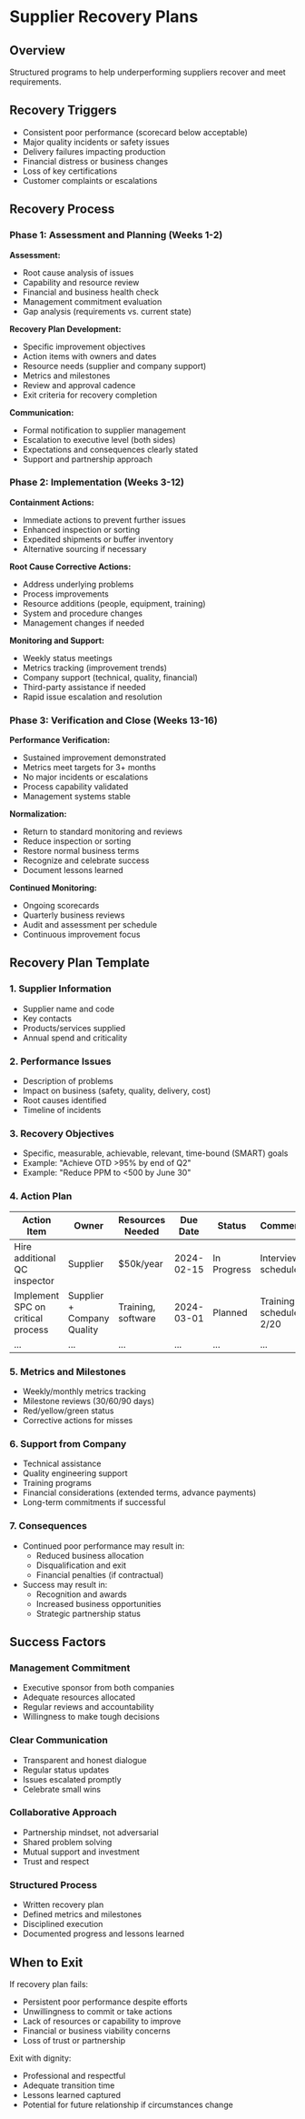 # Supplier Recovery Plans

## Overview

Structured programs to help underperforming suppliers recover and meet requirements.

## Recovery Triggers

- Consistent poor performance (scorecard below acceptable)
- Major quality incidents or safety issues
- Delivery failures impacting production
- Financial distress or business changes
- Loss of key certifications
- Customer complaints or escalations

## Recovery Process

### Phase 1: Assessment and Planning (Weeks 1-2)

**Assessment:**
- Root cause analysis of issues
- Capability and resource review
- Financial and business health check
- Management commitment evaluation
- Gap analysis (requirements vs. current state)

**Recovery Plan Development:**
- Specific improvement objectives
- Action items with owners and dates
- Resource needs (supplier and company support)
- Metrics and milestones
- Review and approval cadence
- Exit criteria for recovery completion

**Communication:**
- Formal notification to supplier management
- Escalation to executive level (both sides)
- Expectations and consequences clearly stated
- Support and partnership approach

### Phase 2: Implementation (Weeks 3-12)

**Containment Actions:**
- Immediate actions to prevent further issues
- Enhanced inspection or sorting
- Expedited shipments or buffer inventory
- Alternative sourcing if necessary

**Root Cause Corrective Actions:**
- Address underlying problems
- Process improvements
- Resource additions (people, equipment, training)
- System and procedure changes
- Management changes if needed

**Monitoring and Support:**
- Weekly status meetings
- Metrics tracking (improvement trends)
- Company support (technical, quality, financial)
- Third-party assistance if needed
- Rapid issue escalation and resolution

### Phase 3: Verification and Close (Weeks 13-16)

**Performance Verification:**
- Sustained improvement demonstrated
- Metrics meet targets for 3+ months
- No major incidents or escalations
- Process capability validated
- Management systems stable

**Normalization:**
- Return to standard monitoring and reviews
- Reduce inspection or sorting
- Restore normal business terms
- Recognize and celebrate success
- Document lessons learned

**Continued Monitoring:**
- Ongoing scorecards
- Quarterly business reviews
- Audit and assessment per schedule
- Continuous improvement focus

## Recovery Plan Template

### 1. Supplier Information
- Supplier name and code
- Key contacts
- Products/services supplied
- Annual spend and criticality

### 2. Performance Issues
- Description of problems
- Impact on business (safety, quality, delivery, cost)
- Root causes identified
- Timeline of incidents

### 3. Recovery Objectives
- Specific, measurable, achievable, relevant, time-bound (SMART) goals
- Example: "Achieve OTD >95% by end of Q2"
- Example: "Reduce PPM to <500 by June 30"

### 4. Action Plan
| Action Item | Owner | Resources Needed | Due Date | Status | Comments |
|-------------|-------|------------------|----------|--------|----------|
| Hire additional QC inspector | Supplier | $50k/year | 2024-02-15 | In Progress | Interviews scheduled |
| Implement SPC on critical process | Supplier + Company Quality | Training, software | 2024-03-01 | Planned | Training scheduled 2/20 |
| ... | ... | ... | ... | ... | ... |

### 5. Metrics and Milestones
- Weekly/monthly metrics tracking
- Milestone reviews (30/60/90 days)
- Red/yellow/green status
- Corrective actions for misses

### 6. Support from Company
- Technical assistance
- Quality engineering support
- Training programs
- Financial considerations (extended terms, advance payments)
- Long-term commitments if successful

### 7. Consequences
- Continued poor performance may result in:
  - Reduced business allocation
  - Disqualification and exit
  - Financial penalties (if contractual)
- Success may result in:
  - Recognition and awards
  - Increased business opportunities
  - Strategic partnership status

## Success Factors

### Management Commitment
- Executive sponsor from both companies
- Adequate resources allocated
- Regular reviews and accountability
- Willingness to make tough decisions

### Clear Communication
- Transparent and honest dialogue
- Regular status updates
- Issues escalated promptly
- Celebrate small wins

### Collaborative Approach
- Partnership mindset, not adversarial
- Shared problem solving
- Mutual support and investment
- Trust and respect

### Structured Process
- Written recovery plan
- Defined metrics and milestones
- Disciplined execution
- Documented progress and lessons learned

## When to Exit

If recovery plan fails:
- Persistent poor performance despite efforts
- Unwillingness to commit or take actions
- Lack of resources or capability to improve
- Financial or business viability concerns
- Loss of trust or partnership

Exit with dignity:
- Professional and respectful
- Adequate transition time
- Lessons learned captured
- Potential for future relationship if circumstances change
